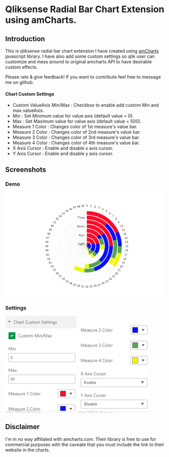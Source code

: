 # Qliksense Radial Bar Chart Extension using amCharts.

## Introduction

This is qliksense radial bar chart extension I have created using [amCharts](https://www.amcharts.com/) javascript library. I have also add some custom settings so qlik user can customize and mess around to original amcharts API to have desirable custom effects.
 
Please rate & give feedback! If you want to contribute feel free to message me on github.


#### Chart Custom Settings
- Custom ValueAxis Min/Max : Checkbox to enable add custom Min and max valueAxis.
- Min : Set Minimum value for value axis (default value = 0).
- Max : Set Maximum value for value axis (default value = 500).
- Measure 1 Color : Changes color of 1st measure's value bar.
- Measure 2 Color : Changes color of 2nd measure's value bar.
- Measure 3 Color : Changes color of 3rd measure's value bar.
- Measure 4 Color : Changes color of 4th measure's value bar.
- X Axis Cursor : Enable and disable x axis cursor.
- Y Axis Cursor : Enable and disable y axis cursor.

## Screenshots
### Demo
![Qliksense Radial Bar Chart](img/radialbarchart.png)
### Settings
![Settings 1](img/settings1.png)
![Settings 2](img/settings2.png)



## Disclaimer
I'm in no way affiliated with amcharts.com. Their library is free to use for commercial purposes with the caveate that you must include the link to their website in the charts. 